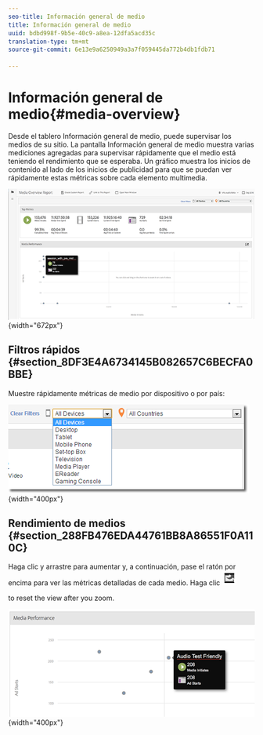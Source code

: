 ```yaml
---
seo-title: Información general de medio
title: Información general de medio
uuid: bdbd998f-9b5e-40c9-a8ea-12dfa5acd35c
translation-type: tm+mt
source-git-commit: 6e13e9a6250949a3a7f059445da772b4db1fdb71

---
```



# Información general de medio{#media-overview}

Desde el tablero Información general de medio, puede supervisar los medios de su sitio. La pantalla Información general de medio muestra varias mediciones agregadas para supervisar rápidamente que el medio está teniendo el rendimiento que se esperaba. Un gráfico muestra los inicios de contenido al lado de los inicios de publicidad para que se puedan ver rápidamente estas métricas sobre cada elemento multimedia.

![](assets/media_overview.png){width="672px"}

## Filtros rápidos {#section_8DF3E4A6734145B082657C6BECFA0BBE}

Muestre rápidamente métricas de medio por dispositivo o por país:

![](assets/video-overview-report-filters.png){width="400px"}

## Rendimiento de medios {#section_288FB476EDA44761BB8A86551F0A110C}

Haga clic y arrastre para aumentar y, a continuación, pase el ratón por encima para ver las métricas detalladas de cada medio. Haga clic  ![](assets/video-overview-report-revert.png)

to reset the view after you zoom.

![](assets/media_overview_zoom.png){width="400px"}

